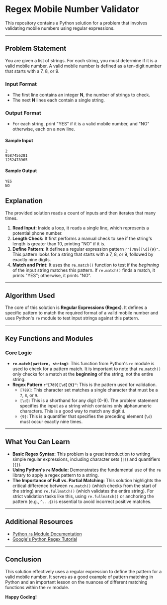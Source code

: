 # Regex Mobile Number Validator

This repository contains a Python solution for a problem that involves validating mobile numbers using regular expressions.

---

## Problem Statement

You are given a list of strings. For each string, you must determine if it is a valid mobile number. A valid mobile number is defined as a ten-digit number that starts with a 7, 8, or 9.

### Input Format
- The first line contains an integer **N**, the number of strings to check.
- The next **N** lines each contain a single string.

### Output Format
- For each string, print "YES" if it is a valid mobile number, and "NO" otherwise, each on a new line.

#### Sample Input

```
2
9587456281
1252478965
```

#### Sample Output

```
YES
NO
```

## Explanation

The provided solution reads a count of inputs and then iterates that many times.

1.  **Read Input:** Inside a loop, it reads a single line, which represents a potential phone number.
2.  **Length Check:** It first performs a manual check to see if the string's length is greater than 10, printing "NO" if it is.
3.  **Define Pattern:** It defines a regular expression pattern `r"[789][\d]{9}"`. This pattern looks for a string that starts with a 7, 8, or 9, followed by exactly nine digits.
4.  **Match and Print:** It uses the `re.match()` function to test if the *beginning* of the input string matches this pattern. If `re.match()` finds a match, it prints "YES"; otherwise, it prints "NO".

---
## Algorithm Used

The core of this solution is **Regular Expressions (Regex)**. It defines a specific pattern to match the required format of a valid mobile number and uses Python's `re` module to test input strings against this pattern.

---
## Key Functions and Modules

### Core Logic
- **`re.match(pattern, string)`**: This function from Python's `re` module is used to check for a pattern match. It is important to note that `re.match()` only checks for a match at the **beginning** of the string, not the entire string.
- **Regex Pattern `r"[789][\d]{9}"`**: This is the pattern used for validation.
    -   `[789]`: This character set matches a single character that must be a `7`, `8`, or `9`.
    -   `[\d]`: This is a shorthand for any digit (0-9). The problem statement specifies the input as a string which contains only alphanumeric characters. This is a good way to match any digit `d`.
    -   `{9}`: This is a quantifier that specifies the preceding element (`\d`) must occur exactly nine times.

---

## What You Can Learn

-   **Basic Regex Syntax:** This problem is a great introduction to writing simple regular expressions, including character sets (`[]`) and quantifiers (`{}`).
-   **Using Python's `re` Module:** Demonstrates the fundamental use of the `re` library to apply a regex pattern to a string.
-   **The Importance of Full vs. Partial Matching:** This solution highlights the critical difference between `re.match()` (which checks from the start of the string) and `re.fullmatch()` (which validates the entire string). For strict validation tasks like this, using `re.fullmatch()` or anchoring the pattern (e.g., `^...$`) is essential to avoid incorrect positive matches.

---

## Additional Resources

-   [Python `re` Module Documentation](https://docs.python.org/3/library/re.html)
-   [Google's Python Regex Tutorial](https://developers.google.com/edu/python/regular-expressions)

---

## Conclusion

This solution effectively uses a regular expression to define the pattern for a valid mobile number. It serves as a good example of pattern matching in Python and an important lesson on the nuances of different matching functions within the `re` module.

**Happy Coding!**
